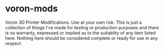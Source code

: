 # voron-mods
Voron 3D Printer Modifications. Use at your own risk. This is just a collection of things I've made for testing or production purposes and there is no warranty, expressed or implied as to the suitablity of any item listed here. Nothing here should be considered complete or ready for use in any respect.


